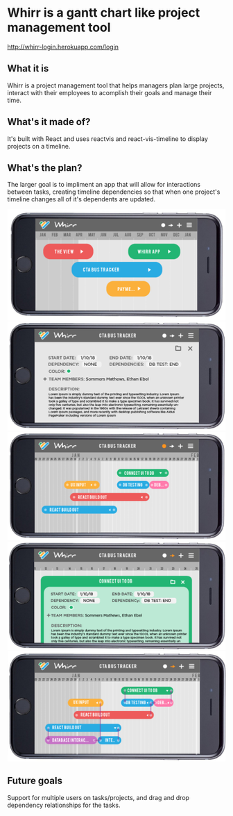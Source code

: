 # Whirr is a gantt chart like project management tool 
http://whirr-login.herokuapp.com/login

## What it is 
Whirr is a project management tool that helps managers plan large projects, interact with their employees to acomplish their goals and manage their time. 

## What's it made of?
It's built with React and uses reactvis and react-vis-timeline to display projects on a timeline. 

## What's the plan?
The larger goal is to impliment an app that will allow for interactions between tasks, creating timeline dependencies so that when one project's timeline changes all of it's dependents are updated. 

<img src="readmeimgs/ProjectList.png">
<img src="readmeimgs/ProjectDetails.png">
<img src="readmeimgs/TaskList.png">
<img src="readmeimgs/TaskDetails.png">
<img src="readmeimgs/DependenciesView.png">

## Future goals
Support for multiple users on tasks/projects, and drag and drop dependency relationships for the tasks. 
